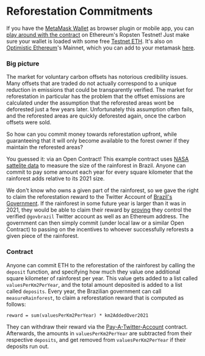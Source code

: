 # Reforestation Commitments

If you have the [MetaMask Wallet](https://metamask.io/) as browser plugin or mobile app, you can [play around with the contract](https://dapp.opencontracts.io/#/open-contracts/fiat-swap) on Ethereum's Ropsten Testnet! Just make sure your wallet is loaded with some free [Testnet ETH](https://faucet.egorfine.com/). It's also on [Optimistic Ethereum](https://optimism.io)'s Mainnet, which you can add to your metamask [here](https://chainlist.org/).

### Big picture

The market for voluntary carbon offsets has notorious credibility issues. Many offsets that are traded do not actually correspond to a unique reduction in emissions that could be transparently verified. The market for reforestation in particular has the problem that the offset emissions are calculated under the assumption that the reforested areas wont be deforested just a few years later. Unfortunately this assumption often fails, and the reforested areas are quickly deforested again, once the carbon offsets were sold.

So how can you commit money towards reforestation upfront, while guaranteeing that it will only become available to the forest owner if they maintain the reforested areas?

You guessed it: via an Open Contract! This example contract uses [NASA sattelite data](https://lpdaac.usgs.gov/products/mod13c1v006/) to measure the size of the rainforest in Brazil. Anyone can commit to pay some amount each year for every square kilometer that the rainforest adds relative to its 2021 size. 

We don't know who owns a given part of the rainforest, so we gave the right to claim the reforestation reward to the Twitter Account of [Brazil's Government](https://twitter.com/govbrazil). If the rainforest in some future year is larger than it was in 2021, they would be able to claim their reward by [proving](https://opencontracts.io/#/open-contracts/pay-a-twitter) they control the verified `@govbrazil` Twitter account as well as an Ethereum address. The government can then simply commit (under local law or a similar Open Contract) to passing on the incentives to whoever successfully reforests a given piece of the rainforest.

### Contract

Anyone can commit ETH to the reforestation of the rainforest by calling the `deposit` function, and specifying how much they value one additional square kilometer of rainforest per year. This value gets added to a list called `valuesPerKm2PerYear`, and the total amount deposited is added to a list called `deposits`. Every year, the Brazilian government can call `measureRainforest`, to claim a reforestation reward that is computed as follows:
```
reward = sum(valuesPerKm2PerYear) * km2AddedOver2021
```
They can withdraw their reward via the [Pay-A-Twitter-Account](https://dapp.opencontracts.io/#/open-contracts/pay-a-twitter-account) contract. Afterwards, the amounts in `valuesPerKm2PerYear` are subtracted from their respective `deposits`, and get removed from `valuesPerKm2PerYear` if their deposits run out.
